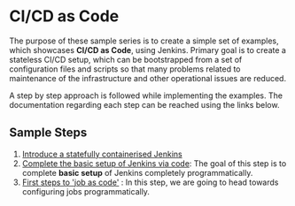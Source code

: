 # CI/CD as Code
The purpose of these sample series is to create a simple set of examples,  which showcases **CI/CD as Code**, using Jenkins. Primary goal is to create a stateless CI/CD setup, which can be bootstrapped from a set of configuration files and scripts so that many problems related to maintenance of the infrastructure and other operational issues are reduced. 

A step by step approach is followed while implementing the examples. The documentation regarding each step can be reached using the links below. 

## Sample Steps
1. [Introduce a statefully containerised Jenkins](docs/1_dockerised_jenkins.md)
2. [Complete the basic setup of Jenkins via code](docs/2_jenkins_basic_setup.md): The goal of this step is to complete **basic setup** of Jenkins completely programmatically. 
3. [First steps to 'job as code'](docs/3_introduce_scripted_jobs.md) : In this step, we are going to head towards configuring jobs programmatically. 


